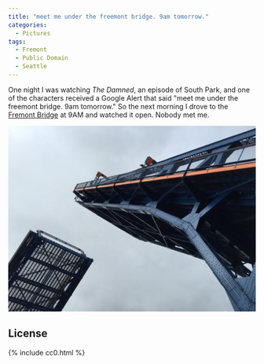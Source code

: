 ```yaml
---
title: "meet me under the freemont bridge. 9am tomorrow."
categories:
  - Pictures
tags:
  - Fremont
  - Public Domain
  - Seattle
---
```


One night I was watching *The Damned*, an episode of South Park, and one of the characters received a Google Alert that said "meet me under the freemont bridge. 9am tomorrow." So the next morning I drove to the [Fremont Bridge](https://en.wikipedia.org/wiki/Fremont_Bridge_(Seattle)) at 9AM and watched it open. Nobody met me.

![Looking up as the Fremont Bridge opens](/assets/images/2016/2016-10-04-meet-me-under-the-freemont-bridge-smaller.jpg)

## License

{% include cc0.html %}